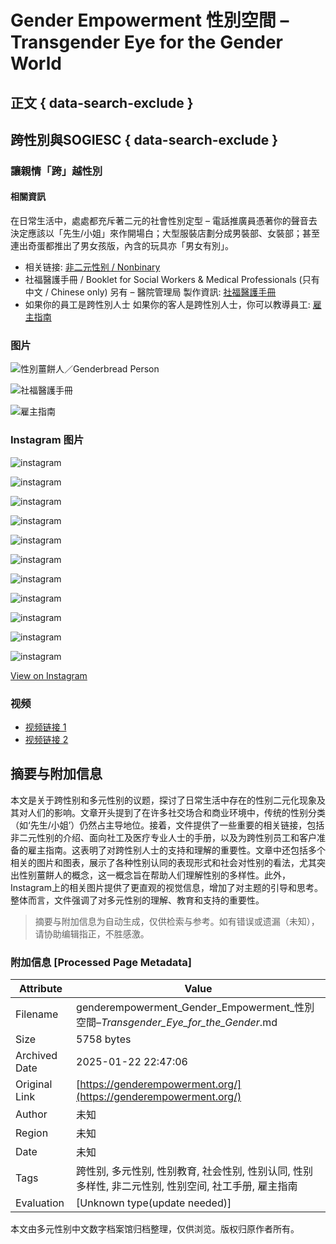 # Gender Empowerment 性別空間 – Transgender Eye for the Gender World

## 正文 { data-search-exclude }


## 跨性別與SOGIESC { data-search-exclude }

### 讓親情「跨」越性別

#### 相關資訊

在日常生活中，處處都充斥著二元的社會性別定型 – 電話推廣員憑著你的聲音去決定應該以「先生/小姐」來作開場白；大型服裝店劃分成男裝部、女裝部；甚至連出奇蛋都推出了男女孩版，內含的玩具亦「男女有別」。

- 相关链接: [非二元性别 / Nonbinary](https://genderempowerment.org/index.php/2021/07/16/nonbinary/)
- 社福醫護手冊 / Booklet for Social Workers & Medical Professionals (只有中文 / Chinese only) 另有 – 醫院管理局 製作資訊: [社福醫護手冊](https://genderempowerment.org/index.php/2021/07/16/social-workers-medical-professionals/)
- 如果你的員工是跨性別人士 如果你的客人是跨性別人士，你可以教導員工: [雇主指南](https://genderempowerment.org/index.php/2021/07/16/employer/)

### 图片

![性別薑餅人／Genderbread Person](https://genderempowerment.org/wp-content/uploads/2024/08/genderbread_v4_horiz-2s-1200x400.png)

![社福醫護手冊](https://genderempowerment.org/wp-content/uploads/2021/07/handbook_cover-540x400.png)

![雇主指南](https://genderempowerment.org/wp-content/uploads/2021/07/pamphlet_P01-1024x724-1-540x400.png)

### Instagram 图片

![instagram](https://scontent-dfw5-2.cdninstagram.com/v/t39.30808-6/472716088_1022222766601569_2295924903632261712_n.jpg?stp=dst-jpg_e35_tt6&_nc_cat=108&ccb=1-7&_nc_sid=18de74&_nc_ohc=IxitKNKu1JsQ7kNvgGKevfe&_nc_zt=23&_nc_ht=scontent-dfw5-2.cdninstagram.com&edm=ANo9K5cEAAAA&_nc_gid=AGW8uhWG6uaX1oQb7FEYNBV&oh=00_AYAhtyKZnZDx0WgDfUdowK8WGGpPoK0hq_WuZ3MEHBYmOA&oe=678C1148)

![instagram](https://scontent-dfw5-2.cdninstagram.com/v/t39.30808-6/472465319_1020865253403987_4029449369345550845_n.jpg?stp=dst-jpg_e35_tt6&_nc_cat=108&ccb=1-7&_nc_sid=18de74&_nc_ohc=CpBxxvMvQI0Q7kNvgGVwOY3&_nc_zt=23&_nc_ht=scontent-dfw5-2.cdninstagram.com&edm=ANo9K5cEAAAA&_nc_gid=AGW8uhWG6uaX1oQb7FEYNBV&oh=00_AYCYclvXU8408rGDgyKMWjpZclDlgmtIKxtajYo_8K07ZQ&oe=678BF34A)

![instagram](https://scontent-dfw5-2.cdninstagram.com/v/t39.30808-6/472233288_1017856537038192_8237952023653450395_n.jpg?stp=dst-jpg_e35_tt6&_nc_cat=107&ccb=1-7&_nc_sid=18de74&_nc_ohc=c0NzKIelyaEQ7kNvgEtvPRj&_nc_zt=23&_nc_ht=scontent-dfw5-2.cdninstagram.com&edm=ANo9K5cEAAAA&_nc_gid=AGW8uhWG6uaX1oQb7FEYNBV&oh=00_AYBIf-yCcZIKCB9WU1Co4Fa3SvcWQMk_M70xDyxXMRsaMg&oe=678C0A15)

![instagram](https://scontent-dfw5-2.cdninstagram.com/v/t39.30808-6/471150069_1010615057762340_4743379320702250962_n.jpg?stp=dst-jpg_e35_tt6&_nc_cat=104&ccb=1-7&_nc_sid=18de74&_nc_ohc=OPPmxB6s6C0Q7kNvgFgpScN&_nc_zt=23&_nc_ht=scontent-dfw5-2.cdninstagram.com&edm=ANo9K5cEAAAA&_nc_gid=AGW8uhWG6uaX1oQb7FEYNBV&oh=00_AYCua7nDmsrAAbKH_LYYq2f0lkeYJ3EY-bGSYaNrgTzpkg&oe=678C07A3)

![instagram](https://scontent-dfw5-1.cdninstagram.com/v/t39.30808-6/470884845_1008107514679761_5259557661076495373_n.jpg?stp=dst-jpg_e35_tt6&_nc_cat=103&ccb=1-7&_nc_sid=18de74&_nc_ohc=PUx_TXKYLE8Q7kNvgHUa6Jr&_nc_zt=23&_nc_ht=scontent-dfw5-1.cdninstagram.com&edm=ANo9K5cEAAAA&_nc_gid=AGW8uhWG6uaX1oQb7FEYNBV&oh=00_AYCnYXy1bEPvAFwjI3VSzKRq9kXMrsc1wX-M0yFniS5fVQ&oe=678BF87C)

![instagram](https://scontent-dfw5-2.cdninstagram.com/v/t39.30808-6/470618773_1006651018158744_7714047829209232730_n.jpg?stp=dst-jpg_e35_tt6&_nc_cat=106&ccb=1-7&_nc_sid=18de74&_nc_ohc=uinyzRpCePQQ7kNvgE2vnKI&_nc_zt=23&_nc_ht=scontent-dfw5-2.cdninstagram.com&edm=ANo9K5cEAAAA&_nc_gid=AGW8uhWG6uaX1oQb7FEYNBV&oh=00_AYCKvubdXFz_E-D5RJXteMP9pqm7a689IPwD1hM1Hq76Cg&oe=678BF7C9)

![instagram](https://scontent-dfw5-2.cdninstagram.com/v/t39.30808-6/470584589_1005279828295863_3705090378811359903_n.jpg?stp=dst-jpg_e35_tt6&_nc_cat=104&ccb=1-7&_nc_sid=18de74&_nc_ohc=B26fnC8iAEAQ7kNvgHVkt_b&_nc_zt=23&_nc_ht=scontent-dfw5-2.cdninstagram.com&edm=ANo9K5cEAAAA&_nc_gid=AGW8uhWG6uaX1oQb7FEYNBV&oh=00_AYCJ9VnQiBI2hbYfSPzGVZs3j1t7adDFSM4hi7OXEEv1jg&oe=678C054C)

![instagram](https://scontent-dfw5-2.cdninstagram.com/v/t39.30808-6/469687713_1000299598793886_6694967729691457260_n.jpg?stp=dst-jpg_e35_tt6&_nc_cat=104&ccb=1-7&_nc_sid=18de74&_nc_ohc=Sz0_gsyoVr0Q7kNvgFm5I84&_nc_zt=23&_nc_ht=scontent-dfw5-2.cdninstagram.com&edm=ANo9K5cEAAAA&_nc_gid=AGW8uhWG6uaX1oQb7FEYNBV&oh=00_AYBhwjGccvos5gEzOg3hPXp5jAVGG1PIa-t4QyTnHyvatg&oe=678C1482)

![instagram](https://scontent-dfw5-1.cdninstagram.com/v/t39.30808-6/467948378_987114583445721_480527045526571380_n.jpg?stp=dst-jpg_e35_tt6&_nc_cat=110&ccb=1-7&_nc_sid=18de74&_nc_ohc=TWSVu6DQTe8Q7kNvgECAkft&_nc_zt=23&_nc_ht=scontent-dfw5-1.cdninstagram.com&edm=ANo9K5cEAAAA&_nc_gid=AGW8uhWG6uaX1oQb7FEYNBV&oh=00_AYCA_129mql_NM6Ag_2DEXs57d215nom_UTuhZInA9cNKg&oe=678BF950)

![instagram](https://scontent-dfw5-2.cdninstagram.com/v/t39.30808-6/465407353_971215395035640_3397272321238161641_n.jpg?stp=dst-jpg_e35_tt6&_nc_cat=104&ccb=1-7&_nc_sid=18de74&_nc_ohc=sZOH6dB6CEAQ7kNvgFEZYOw&_nc_zt=23&_nc_ht=scontent-dfw5-2.cdninstagram.com&edm=ANo9K5cEAAAA&_nc_gid=AGW8uhWG6uaX1oQb7FEYNBV&oh=00_AYBBoH6sqOJ0oUteWG3iKG6_XJ0g4Eo4KQHv97LtYIdxmA&oe=678BF08C)

![instagram](https://scontent-dfw5-1.cdninstagram.com/v/t39.30808-6/469032358_18035228240520217_5814995255961672963_n.jpg?stp=dst-jpg_e35_tt6&_nc_cat=101&ccb=1-7&_nc_sid=18de74&_nc_ohc=MnlSOX6N954Q7kNvgHLD2ZC&_nc_zt=23&_nc_ht=scontent-dfw5-1.cdninstagram.com&edm=ANo9K5cEAAAA&_nc_gid=AGW8uhWG6uaX1oQb7FEYNBV&oh=00_AYAwuq-NgV9oZMvCFzNyCLBASNkDVvSjkUeHzFvsREu9jw&oe=678BF040)

[View on Instagram](https://www.instagram.com/gender.empowerment.hk)

### 视频

- [视频链接 1](https://www.youtube.com/watch?v=ZgOm4A-t0mk)
- [视频链接 2](https://www.youtube.com/watch?v=t3mAINT1KwM)
<!-- tcd_original_link https://genderempowerment.org/ -->


## 摘要与附加信息

<!-- tcd_abstract -->
本文是关于跨性别和多元性别的议题，探讨了日常生活中存在的性别二元化现象及其对人们的影响。文章开头提到了在许多社交场合和商业环境中，传统的性别分类（如‘先生/小姐’）仍然占主导地位。接着，文件提供了一些重要的相关链接，包括非二元性别的介绍、面向社工及医疗专业人士的手册，以及为跨性别员工和客户准备的雇主指南。这表明了对跨性别人士的支持和理解的重要性。文章中还包括多个相关的图片和图表，展示了各种性别认同的表现形式和社会对性别的看法，尤其突出性别薑餅人的概念，这一概念旨在帮助人们理解性别的多样性。此外，Instagram上的相关图片提供了更直观的视觉信息，增加了对主题的引导和思考。整体而言，文件强调了对多元性别的理解、教育和支持的重要性。
<!-- tcd_abstract_end -->

> 摘要与附加信息为自动生成，仅供检索与参考。如有错误或遗漏（未知），请协助编辑指正，不胜感激。

### 附加信息 [Processed Page Metadata]

| Attribute       | Value                                  |
|-----------------|----------------------------------------|
| Filename        | genderempowerment_Gender_Empowerment_性別空間–_Transgender_Eye_for_the_Gender_.md                             |
| Size            | 5758 bytes                           |
| Archived Date   | 2025-01-22 22:47:06                             |
| Original Link   | [https://genderempowerment.org/](https://genderempowerment.org/)                       |
| Author          | 未知                               |
| Region          | 未知                               |
| Date            | 未知                                 |
| Tags            | 跨性别, 多元性别, 性别教育, 社会性别, 性别认同, 性别多样性, 非二元性别, 性别空间, 社工手册, 雇主指南                                 |
| Evaluation            | [Unknown type(update needed)]                                 |
<!-- tcd_table_end -->

本文由多元性别中文数字档案馆归档整理，仅供浏览。版权归原作者所有。
